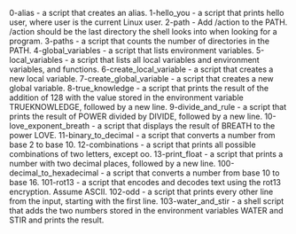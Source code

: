 0-alias - a script that creates an alias.
1-hello_you - a script that prints hello user, where user is the current Linux user.
2-path - Add /action to the PATH. /action should be the last directory the shell looks into when looking for a program.
3-paths - a script that counts the number of directories in the PATH.
4-global_variables - a script that lists environment variables.
5-local_variables - a script that lists all local variables and environment variables, and functions.
6-create_local_variable - a script that creates a new local variable.
7-create_global_variable - a script that creates a new global variable.
8-true_knowledge - a script that prints the result of the addition of 128 with the value stored in the environment variable TRUEKNOWLEDGE, followed by a new line.
9-divide_and_rule - a script that prints the result of POWER divided by DIVIDE, followed by a new line.
10-love_exponent_breath - a script that displays the result of BREATH to the power LOVE.
11-binary_to_decimal - a script that converts a number from base 2 to base 10.
12-combinations - a script that prints all possible combinations of two letters, except oo.
13-print_float - a script that prints a number with two decimal places, followed by a new line.
100-decimal_to_hexadecimal - a script that converts a number from base 10 to base 16.
101-rot13 - a script that encodes and decodes text using the rot13 encryption. Assume ASCII.
102-odd - a script that prints every other line from the input, starting with the first line.
103-water_and_stir - a shell script that adds the two numbers stored in the environment variables WATER and STIR and prints the result.
